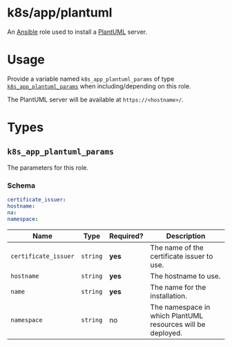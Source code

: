 # k8s/app/plantuml

An [Ansible](https://www.ansible.com) role used to install a [PlantUML](https://plantuml.com) server.

# Usage

Provide a variable named `k8s_app_plantuml_params` of type [`k8s_app_plantuml_params`](#k8s_app_plantuml_params) when
including/depending on this role.

The PlantUML server will be available at `https://<hostname>/`.

# Types

## `k8s_app_plantuml_params`

The parameters for this role.

### Schema

```yaml
certificate_issuer:
hostname:
na:
namespace:
```

| Name                 | Type     | Required? | Description                                                 |
| -------------------- | -------- | --------- | ----------------------------------------------------------- |
| `certificate_issuer` | `string` | **yes**   | The name of the certificate issuer to use.                  |
| `hostname`           | `string` | **yes**   | The hostname to use.                                        |
| `name`               | `string` | **yes**   | The name for the installation.                              |
| `namespace`          | `string` | no        | The namespace in which PlantUML resources will be deployed. |
